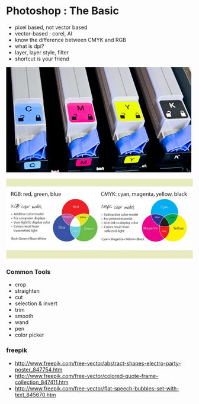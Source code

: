 # Photoshop : The Basic

- pixel based, not vector based
- vector-based : corel, AI
- know the difference between CMYK and RGB
- what is dpi?
- layer, layer style, filter
- shortcut is your friend

![](../images/CMYK-toner.jpg)

![](../images/rgb_vs_cmyk.jpg)

### Common Tools
- crop
- straighten
- cut
- selection & invert
- trim
- smooth
- wand
- pen
- color picker



### freepik
- http://www.freepik.com/free-vector/abstract-shapes-electro-party-poster_847754.htm
- http://www.freepik.com/free-vector/colored-quote-frame-collection_847411.htm
- http://www.freepik.com/free-vector/flat-speech-bubbles-set-with-text_845670.htm